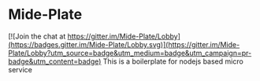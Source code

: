 # Mide-Plate

[![Join the chat at https://gitter.im/Mide-Plate/Lobby](https://badges.gitter.im/Mide-Plate/Lobby.svg)](https://gitter.im/Mide-Plate/Lobby?utm_source=badge&utm_medium=badge&utm_campaign=pr-badge&utm_content=badge)
This is a boilerplate for nodejs based micro service 
